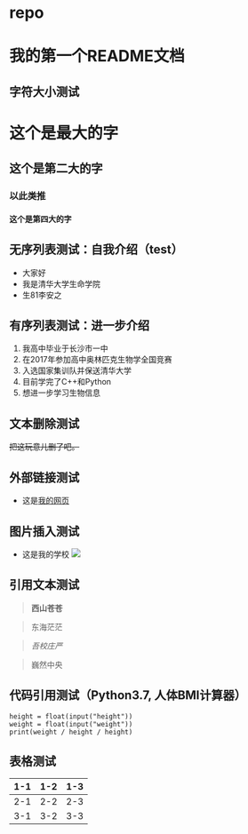 # repo

# 我的第一个README文档

## 字符大小测试
# 这个是最大的字
## 这个是第二大的字
### 以此类推
#### 这个是第四大的字


## 无序列表测试：自我介绍（test）
- 大家好
- 我是清华大学生命学院
- 生81李安之

## 有序列表测试：进一步介绍
1. 我高中毕业于长沙市一中
2. 在2017年参加高中奥林匹克生物学全国竞赛
3. 入选国家集训队并保送清华大学
4. 目前学完了C++和Python
5. 想进一步学习生物信息

## 文本删除测试

~~把这玩意儿删了吧。~~

## 外部链接测试
- 这是[我的网页](https://cassiusli.github.io/)

## 图片插入测试
- 这是我的学校
![](https://timgsa.baidu.com/timg?image&quality=80&size=b9999_10000&sec=1568040465226&di=9e33e8cadfe2bfd0f444947fa06676b4&imgtype=0&src=http%3A%2F%2Fn.sinaimg.cn%2Fsinacn%2Fw640h459%2F20171201%2F191c-fypikwt2176118.jpg)

## 引用文本测试
> **西山苍苍**

> 东海茫茫

> *吾校庄严*

> 巍然中央

## 代码引用测试（Python3.7, 人体BMI计算器）
```
height = float(input("height"))
weight = float(input("weight"))
print(weight / height / height)
```

## 表格测试
| 1-1 | 1-2 | 1-3 |
| --- |:---:| ---:|
| 2-1 | 2-2 | 2-3 |
| 3-1 | 3-2 | 3-3 |
